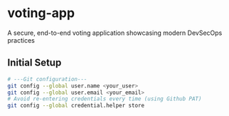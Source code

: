 # voting-app
A secure, end-to-end voting application showcasing modern DevSecOps practices

## Initial Setup
```sh
# ---Git configuration---
git config --global user.name <your_user>
git config --global user.email <your_email>
# Avoid re-entering credentials every time (using Github PAT)
git config --global credential.helper store
```